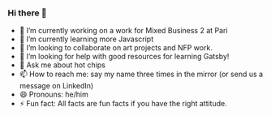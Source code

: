 ### Hi there 👋

- 🔭 I’m currently working on a work for Mixed Business 2 at Pari
- 🌱 I’m currently learning more Javascript
- 👯 I’m looking to collaborate on art projects and NFP work. 
- 🤔 I’m looking for help with good resources for learning Gatsby!
- 💬 Ask me about hot chips
- 📫 How to reach me: say my name three times in the mirror (or send us a message on LinkedIn)
- 😄 Pronouns: he/him
- ⚡ Fun fact: All facts are fun facts if you have the right attitude. 

<!--
**NathanWra/NathanWra** is a ✨ _special_ ✨ repository because its `README.md` (this file) appears on your GitHub profile.

Here are some ideas to get you started:

- 🔭 I’m currently working on ...
- 🌱 I’m currently learning ...
- 👯 I’m looking to collaborate on ...
- 🤔 I’m looking for help with ...
- 💬 Ask me about ...
- 📫 How to reach me: ...
- 😄 Pronouns: ...
- ⚡ Fun fact: ...
-->
